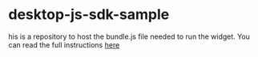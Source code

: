 # desktop-js-sdk-sample

his is a repository to host the bundle.js file needed to run the widget. You can read the full instructions [here](https://github.com/WebexSamples/webex-contact-center-api-samples/tree/main/widget-samples/desktop-js-sdk-sample)

